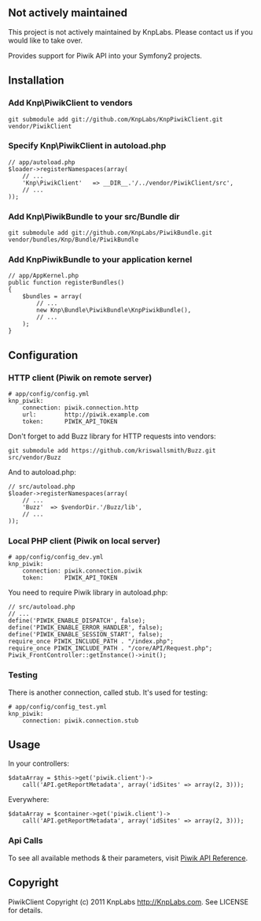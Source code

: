 ## Not actively maintained

This project is not actively maintained by KnpLabs. Please contact us if you would like to take over.

Provides support for Piwik API into your Symfony2 projects.

## Installation

### Add Knp\PiwikClient to vendors

    git submodule add git://github.com/KnpLabs/KnpPiwikClient.git vendor/PiwikClient

### Specify Knp\PiwikClient in autoload.php

    // app/autoload.php
    $loader->registerNamespaces(array(
        // ...
        'Knp\PiwikClient'   => __DIR__.'/../vendor/PiwikClient/src',
        // ...
    ));

### Add Knp\PiwikBundle to your src/Bundle dir

    git submodule add git://github.com/KnpLabs/PiwikBundle.git vendor/bundles/Knp/Bundle/PiwikBundle

### Add KnpPiwikBundle to your application kernel

    // app/AppKernel.php
    public function registerBundles()
    {
        $bundles = array(
            // ...
            new Knp\Bundle\PiwikBundle\KnpPiwikBundle(),
            // ...
        );
    }

## Configuration

### HTTP client (Piwik on remote server)

    # app/config/config.yml
    knp_piwik:
        connection: piwik.connection.http
        url:        http://piwik.example.com
        token:      PIWIK_API_TOKEN

Don't forget to add Buzz library for HTTP requests into vendors:

    git submodule add https://github.com/kriswallsmith/Buzz.git src/vendor/Buzz

And to autoload.php:

    // src/autoload.php
    $loader->registerNamespaces(array(
        // ...
        'Buzz'  => $vendorDir.'/Buzz/lib',
        // ...
    ));

### Local PHP client (Piwik on local server)

    # app/config/config_dev.yml
    knp_piwik:
        connection: piwik.connection.piwik
        token:      PIWIK_API_TOKEN

You need to require Piwik library in autoload.php:

    // src/autoload.php
    // ...
    define('PIWIK_ENABLE_DISPATCH', false);
    define('PIWIK_ENABLE_ERROR_HANDLER', false);
    define('PIWIK_ENABLE_SESSION_START', false);
    require_once PIWIK_INCLUDE_PATH . "/index.php";
    require_once PIWIK_INCLUDE_PATH . "/core/API/Request.php";
    Piwik_FrontController::getInstance()->init();

### Testing

There is another connection, called stub. It's used for testing:

    # app/config/config_test.yml
    knp_piwik:
        connection: piwik.connection.stub

## Usage

In your controllers:

    $dataArray = $this->get('piwik.client')->
        call('API.getReportMetadata', array('idSites' => array(2, 3)));

Everywhere:

    $dataArray = $container->get('piwik.client')->
        call('API.getReportMetadata', array('idSites' => array(2, 3)));

### Api Calls

To see all available methods & their parameters, visit [Piwik API Reference](http://dev.piwik.org/trac/wiki/API/Reference).

## Copyright

PiwikClient Copyright (c) 2011 KnpLabs <http://KnpLabs.com>. See LICENSE for details.
